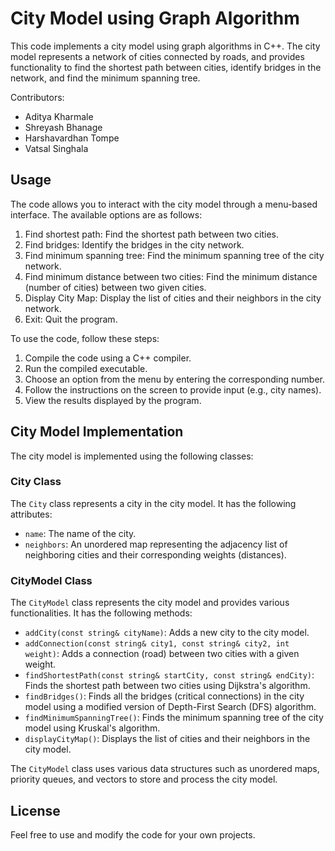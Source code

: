 
# City Model using Graph Algorithm

This code implements a city model using graph algorithms in C++. The city model represents a network of cities connected by roads, and provides functionality to find the shortest path between cities, identify bridges in the network, and find the minimum spanning tree.

Contributors:
- Aditya Kharmale
- Shreyash Bhanage
- Harshavardhan Tompe
- Vatsal Singhala

## Usage

The code allows you to interact with the city model through a menu-based interface. The available options are as follows:

1. Find shortest path: Find the shortest path between two cities.
2. Find bridges: Identify the bridges in the city network.
3. Find minimum spanning tree: Find the minimum spanning tree of the city network.
4. Find minimum distance between two cities: Find the minimum distance (number of cities) between two given cities.
5. Display City Map: Display the list of cities and their neighbors in the city network.
0. Exit: Quit the program.

To use the code, follow these steps:

1. Compile the code using a C++ compiler.
2. Run the compiled executable.
3. Choose an option from the menu by entering the corresponding number.
4. Follow the instructions on the screen to provide input (e.g., city names).
5. View the results displayed by the program.

## City Model Implementation

The city model is implemented using the following classes:

### City Class

The `City` class represents a city in the city model. It has the following attributes:
- `name`: The name of the city.
- `neighbors`: An unordered map representing the adjacency list of neighboring cities and their corresponding weights (distances).

### CityModel Class

The `CityModel` class represents the city model and provides various functionalities. It has the following methods:
- `addCity(const string& cityName)`: Adds a new city to the city model.
- `addConnection(const string& city1, const string& city2, int weight)`: Adds a connection (road) between two cities with a given weight.
- `findShortestPath(const string& startCity, const string& endCity)`: Finds the shortest path between two cities using Dijkstra's algorithm.
- `findBridges()`: Finds all the bridges (critical connections) in the city model using a modified version of Depth-First Search (DFS) algorithm.
- `findMinimumSpanningTree()`: Finds the minimum spanning tree of the city model using Kruskal's algorithm.
- `displayCityMap()`: Displays the list of cities and their neighbors in the city model.

The `CityModel` class uses various data structures such as unordered maps, priority queues, and vectors to store and process the city model.

## License
Feel free to use and modify the code for your own projects.
